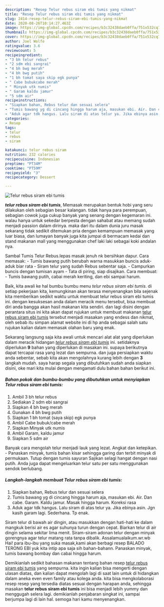 ```yaml
---
description: "Resep Telur rebus siram ebi tumis yang nikmat"
title: "Resep Telur rebus siram ebi tumis yang nikmat"
slug: 2414-resep-telur-rebus-siram-ebi-tumis-yang-nikmat
date: 2020-08-26T10:14:27.463Z
image: https://img-global.cpcdn.com/recipes/b3c32438daeb0ffa/751x532cq70/telur-rebus-siram-ebi-tumis-foto-resep-utama.jpg
thumbnail: https://img-global.cpcdn.com/recipes/b3c32438daeb0ffa/751x532cq70/telur-rebus-siram-ebi-tumis-foto-resep-utama.jpg
cover: https://img-global.cpcdn.com/recipes/b3c32438daeb0ffa/751x532cq70/telur-rebus-siram-ebi-tumis-foto-resep-utama.jpg
author: Joel Wolfe
ratingvalue: 3.6
reviewcount: 5
recipeingredient:
- "3 bh telur rebus"
- "2 sdm ebi sangrai"
- "4 bh bwg merah"
- "4 bh bwg putih"
- "1 bh tomat saya skip egk punya"
- " Cabe bubukcabe merah"
- " Minyak utk numis"
- " Garam kaldu jamur"
- "5 sdm air"
recipeinstructions:
- "Siapkan bahan, Rebus telur dan sesuai selera"
- "Tumis bawang yg di cincang hingga harum aja, masukan ebi. Air. Dan cabe. Garam. Kaldu jamur. Masak hingga harum. Koreksi rasa"
- "Aduk agar tdk hangus. Lalu siram di atas telur ya. Jika ebinya asin. Jgn kasih garam lagi. Sederhana. Tp enak."
categories:
- Resep
tags:
- telur
- rebus
- siram

katakunci: telur rebus siram 
nutrition: 232 calories
recipecuisine: Indonesian
preptime: "PT34M"
cooktime: "PT59M"
recipeyield: "3"
recipecategory: Dessert

---
```



![Telur rebus siram ebi tumis](https://img-global.cpcdn.com/recipes/b3c32438daeb0ffa/751x532cq70/telur-rebus-siram-ebi-tumis-foto-resep-utama.jpg)

<b><i>telur rebus siram ebi tumis</i></b>, Memasak merupakan bentuk hobi yang seru dilakukan oleh sebagian besar kalangan. tidak hanya para perempuan, sebagian cowok juga cukup banyak yang senang dengan kegemaran ini. walau hanya untuk sekedar berpesta dengan sahabat atau memang sudah menjadi passion dalam dirinya. maka dari itu dalam dunia juru masak sekarang tidak sedikit ditemukan pria dengan kemampuan memasak yang luar biasa, dan lumayan banyak juga kita jumpai di bermacam kedai dan stand makanan mall yang menggunakan chef laki laki sebagai koki andalan nya.

Sambal Tumis Telur Rebus.lepas masak jenuh nk bersihkan dapur. Cara memasak: - Tumis bawang putih berubah warna masukkan buncis aduk-aduk biar rata - Siram telur yang sudah Rebus sebentar saja. - Campurkan buncis dengan tumisan ayam - Tata di piring, siap disajikan. Cara membuat: - Tumis bawang putih, cabai merah keriting, dan ebi sampai harum.

Baik, kita awali ke hal bumbu bumbu menu <i>telur rebus siram ebi tumis</i>. di setiap pekerjaan kita, kemungkinan akan terasa menyenangkan bila sejenak kita memberikan sedikit waktu untuk membuat telur rebus siram ebi tumis ini. dengan kesuksesan anda dalam meracik menu tersebut, bisa membuat diri anda bangga akan hasil makanan kita sendiri. dan lagi disini dengan perantara situs ini kita akan dapat rujukan untuk membuat makanan <u>telur rebus siram ebi tumis</u> tersebut menjadi masakan yang endess dan nikmat, oleh sebab itu simpan alamat website ini di hp anda sebagai salah satu rujukan kalian dalam memasak olahan baru yang enak.


Sekarang langsung saja kita awali untuk mencari alat alat yang diperlukan dalam meracik hidangan <u><i>telur rebus siram ebi tumis</i></u> ini. setidaknya diperlukan <b>9</b> bahan yang diperlukan di masakan ini. supaya berikutnya dapat tercapai rasa yang lezat dan sempurna. dan juga persiapkan waktu anda sebentar, sebab kita akan mengolahnya kurang lebih dengan <b>3</b> langkah mudah. saya harap segala yang dibutuhkan sudah anda siapkan disini, oke mari kita mulai dengan mengamati dulu bahan bahan berikut ini.

<!--inarticleads1-->

##### Bahan pokok dan bumbu-bumbu yang dibutuhkan untuk menyiapkan Telur rebus siram ebi tumis:

1. Ambil 3 bh telur rebus
1. Sediakan 2 sdm ebi sangrai
1. Siapkan 4 bh bwg merah
1. Gunakan 4 bh bwg putih
1. Siapkan 1 bh tomat (saya skip) egk punya
1. Ambil  Cabe bubuk/cabe merah
1. Siapkan  Minyak utk numis
1. Ambil  Garam, kaldu jamur
1. Siapkan 5 sdm air


Banyak cara mengolah telur menjadi lauk yang lezat. Angkat dan ketepikan. - Panaskan minyak, tumis bahan kisar sehingga garing dan terbit minyak di permukaan. Tutup dengan tumis sayuran Sajikan selagi hangat dengan nasi putih. Anda juga dapat mengeluarkan telur satu per satu menggunakan sendok berlubang. 

<!--inarticleads2-->

##### Langkah-langkah membuat Telur rebus siram ebi tumis:

1. Siapkan bahan, Rebus telur dan sesuai selera
1. Tumis bawang yg di cincang hingga harum aja, masukan ebi. Air. Dan cabe. Garam. Kaldu jamur. Masak hingga harum. Koreksi rasa
1. Aduk agar tdk hangus. Lalu siram di atas telur ya. Jika ebinya asin. Jgn kasih garam lagi. Sederhana. Tp enak.


Siram telur di bawah air dingin, atau masukkan dengan hati-hati ke dalam mangkuk berisi air es agar suhunya turun dengan cepat. Biarkan telur di air dingin selama sekitar lima menit. Siram-siram adonan telur dengan minyak gorengnya agar telur matang rata tanpa dibalik. Assalamualaikum.wr.wb Hai! para ibu-ibu yang suka masak,kami akan berbagi resep BALADO TERONG EBI yuk kita intip apa saja sih bahan-bahann. Panaskan minyak, tumis bawang bombay dan cabai hingga harum. 

Demikianlah sedikit bahasan makanan tentang bahan resep <u>telur rebus siram ebi tumis</u> yang sempurna. kita ingin kalian bisa mengerti dengan ulasan diatas, dan kalian dapat mengolah lagi di saat lain untuk di hidangkan dalam aneka even even family atau kolega anda. kita bisa mengkolaborasi resep resep yang tersedia diatas sesuai dengan harapan anda, sehingga masakan <b>telur rebus siram ebi tumis</b> ini bisa menjadi lebih yummy dan menggugah selera lagi. demikianlah penjabaran singkat ini, sampai berjumpa lagi di lain hal. semoga hari kamu menyenangkan.

